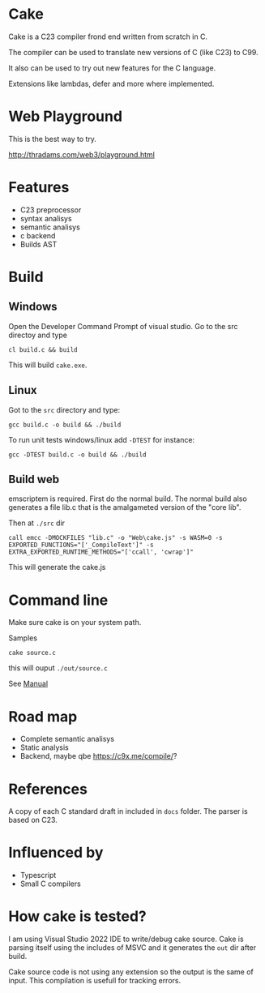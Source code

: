 # Cake

Cake is a C23 compiler frond end written from scratch in C.

The compiler can be used to translate new versions of C (like C23)
to C99.

It also can be used to try out new features for the C language. 

Extensions like lambdas,  defer and more where implemented.

# Web Playground

This is the best way to try.

http://thradams.com/web3/playground.html


# Features

* C23 preprocessor
* syntax analisys
* semantic analisys
* c backend
* Builds AST 

# Build

## Windows
Open the Developer Command Prompt of visual studio. Go to the src directoy and type

```
cl build.c && build
```

This will build `cake.exe`.



## Linux
Got to the `src` directory and type:

```
gcc build.c -o build && ./build
```

To run unit tests windows/linux add `-DTEST` for instance:

```
gcc -DTEST build.c -o build && ./build
```

## Build web
emscriptem is required. First do the normal build. The normal build also generates a file lib.c that
is the amalgameted  version of the "core lib".

Then at `./src` dir

```
call emcc -DMOCKFILES "lib.c" -o "Web\cake.js" -s WASM=0 -s EXPORTED_FUNCTIONS="['_CompileText']" -s EXTRA_EXPORTED_RUNTIME_METHODS="['ccall', 'cwrap']"
```
This will generate the cake.js



# Command line

Make sure cake is on your system path.

Samples

```
cake source.c
```
this will ouput `./out/source.c`

See [Manual](manual.md)



# Road map

 * Complete semantic analisys
 * Static analysis
 * Backend, maybe qbe https://c9x.me/compile/?
 
 
 # References
 A copy of each C standard draft in included in `docs` folder. The parser is based on C23.
 
 # Influenced by
 * Typescript
 * Small C compilers
 
# How cake is tested?

I am using Visual Studio 2022 IDE to write/debug cake source. Cake is parsing itself using
the includes of MSVC and it generates the `out` dir after build.

Cake source code is not using any extension so the output is the same of input. 
This compilation is usefull for tracking errors.







 
 
  
 



